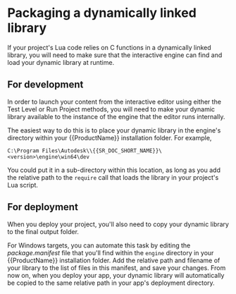 # Packaging a dynamically linked library

If your project's Lua code relies on C functions in a dynamically linked library, you will need to make sure that the interactive engine can find and load your dynamic library at runtime.

## For development

In order to launch your content from the interactive editor using either the Test Level or Run Project methods, you will need to make your dynamic library available to the instance of the engine that the editor runs internally.

The easiest way to do this is to place your dynamic library in the engine's directory within your {{ProductName}} installation folder. For example,

`C:\Program Files\Autodesk\\{{SR_DOC_SHORT_NAME}}\<version>\engine\win64\dev`

You could put it in a sub-directory within this location, as long as you add the relative path to the `require` call that loads the library in your project's Lua script.

## For deployment

When you deploy your project, you'll also need to copy your dynamic library to the final output folder.

For Windows targets, you can automate this task by editing the *package.manifest* file that you'll find within the `engine` directory in your {{ProductName}} installation folder. Add the relative path and filename of your library to the list of files in this manifest, and save your changes. From now on, when you deploy your app, your dynamic library will automatically be copied to the same relative path in your app's deployment directory.

<!-- For Android targets, TODO!!! -->
